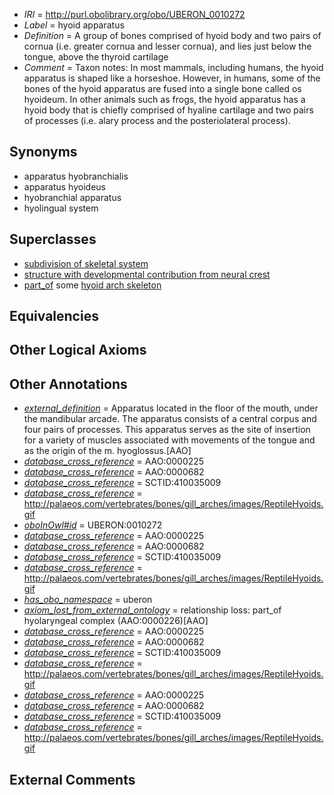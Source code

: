  * *IRI* = http://purl.obolibrary.org/obo/UBERON_0010272
 * *Label* = hyoid apparatus
 * *Definition* = A group of bones comprised of hyoid body and two pairs of cornua (i.e. greater cornua and lesser cornua), and lies just below the tongue, above the thyroid cartilage
 * *Comment* = Taxon notes: In most mammals, including humans, the hyoid apparatus is shaped like a horseshoe. However, in humans, some of the bones of the hyoid apparatus are fused into a single bone called os hyoideum. In other animals such as frogs, the hyoid apparatus has a hyoid body that is chiefly comprised of hyaline cartilage and two pairs of processes (i.e. alary process and the posteriolateral process).

## Synonyms

 * apparatus hyobranchialis
 * apparatus hyoideus
 * hyobranchial apparatus
 * hyolingual system

## Superclasses

 * [subdivision of skeletal system](../../UBERON/75/UBERON_0000075.md)
 * [structure with developmental contribution from neural crest](../../UBERON/14/UBERON_0010314.md)
 * [part_of](../../BFO/50/BFO_0000050.md) some [hyoid arch skeleton](../../UBERON/84/UBERON_0005884.md)

## Equivalencies


## Other Logical Axioms


## Other Annotations

 * *[external_definition](../../UBPROP/01/UBPROP_0000001.md)* = Apparatus located in the floor of the mouth, under the mandibular arcade. The apparatus consists of a central corpus and four pairs of processes. This apparatus serves as the site of insertion for a variety of muscles associated with movements of the tongue and as the origin of the m. hyoglossus.[AAO]
 * *[database_cross_reference](../../ef/oboInOwl#hasDbXref.md)* = AAO:0000225
 * *[database_cross_reference](../../ef/oboInOwl#hasDbXref.md)* = AAO:0000682
 * *[database_cross_reference](../../ef/oboInOwl#hasDbXref.md)* = SCTID:410035009
 * *[database_cross_reference](../../ef/oboInOwl#hasDbXref.md)* = http://palaeos.com/vertebrates/bones/gill_arches/images/ReptileHyoids.gif
 * *[oboInOwl#id](../../id/oboInOwl#id.md)* = UBERON:0010272
 * *[database_cross_reference](../../ef/oboInOwl#hasDbXref.md)* = AAO:0000225
 * *[database_cross_reference](../../ef/oboInOwl#hasDbXref.md)* = AAO:0000682
 * *[database_cross_reference](../../ef/oboInOwl#hasDbXref.md)* = SCTID:410035009
 * *[database_cross_reference](../../ef/oboInOwl#hasDbXref.md)* = http://palaeos.com/vertebrates/bones/gill_arches/images/ReptileHyoids.gif
 * *[has_obo_namespace](../../ce/oboInOwl#hasOBONamespace.md)* = uberon
 * *[axiom_lost_from_external_ontology](../../UBPROP/02/UBPROP_0000002.md)* = relationship loss: part_of hyolaryngeal complex (AAO:0000226)[AAO]
 * *[database_cross_reference](../../ef/oboInOwl#hasDbXref.md)* = AAO:0000225
 * *[database_cross_reference](../../ef/oboInOwl#hasDbXref.md)* = AAO:0000682
 * *[database_cross_reference](../../ef/oboInOwl#hasDbXref.md)* = SCTID:410035009
 * *[database_cross_reference](../../ef/oboInOwl#hasDbXref.md)* = http://palaeos.com/vertebrates/bones/gill_arches/images/ReptileHyoids.gif
 * *[database_cross_reference](../../ef/oboInOwl#hasDbXref.md)* = AAO:0000225
 * *[database_cross_reference](../../ef/oboInOwl#hasDbXref.md)* = AAO:0000682
 * *[database_cross_reference](../../ef/oboInOwl#hasDbXref.md)* = SCTID:410035009
 * *[database_cross_reference](../../ef/oboInOwl#hasDbXref.md)* = http://palaeos.com/vertebrates/bones/gill_arches/images/ReptileHyoids.gif

## External Comments

